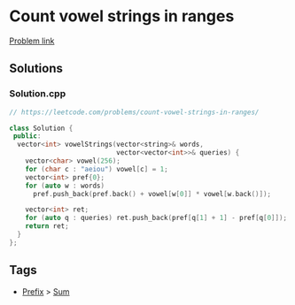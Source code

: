# Count vowel strings in ranges

[Problem link](https://leetcode.com/problems/count-vowel-strings-in-ranges/)

## Solutions


### Solution.cpp
```cpp
// https://leetcode.com/problems/count-vowel-strings-in-ranges/

class Solution {
 public:
  vector<int> vowelStrings(vector<string>& words,
                           vector<vector<int>>& queries) {
    vector<char> vowel(256);
    for (char c : "aeiou") vowel[c] = 1;
    vector<int> pref{0};
    for (auto w : words)
      pref.push_back(pref.back() + vowel[w[0]] * vowel[w.back()]);

    vector<int> ret;
    for (auto q : queries) ret.push_back(pref[q[1] + 1] - pref[q[0]]);
    return ret;
  }
};
```
## Tags

* [Prefix](/README.md#Prefix) > [Sum](/README.md#Prefix-Sum)
